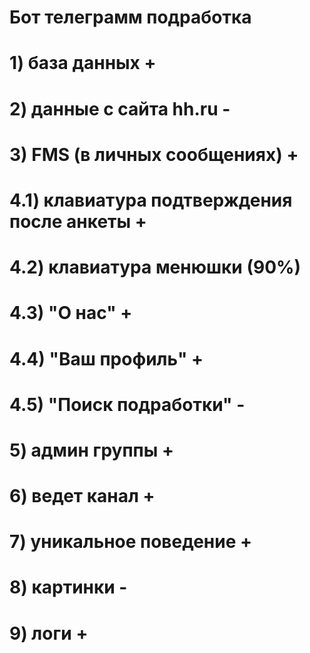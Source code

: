 # Бот телеграмм подработка
# 1) база данных +
# 2) данные с сайта hh.ru -
# 3) FMS (в личных сообщениях) +
# 4.1) клавиатура подтверждения после анкеты +
# 4.2) клавиатура менюшки (90%)
# 4.3) "О нас" +
# 4.4) "Ваш профиль" +
# 4.5) "Поиск подработки" - 
# 5) админ группы +
# 6) ведет канал +
# 7) уникальное поведение +
# 8) картинки -
# 9) логи +
